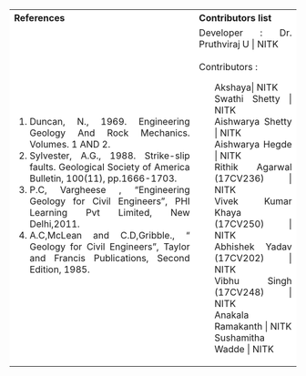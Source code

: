<table style="text-align:justify;">
  <tr style="background-color: white">    
    <th>References</th>
    <th>Contributors list</th>
  </tr>
  <tr style="background-color: white">    
    <td>
    <ol>
    <li>Duncan, N., 1969. Engineering Geology And Rock Mechanics. Volumes. 1 AND 2.</li>
    <li>Sylvester, A.G., 1988. Strike-slip faults. Geological Society of America Bulletin, 100(11), pp.1666-1703.  </li>
    <li>P.C, Vargheese , “Engineering Geology for Civil Engineers”, PHI Learning Pvt Limited, New Delhi,2011.</li>
    <li>A.C,McLean and C.D,Gribble., “ Geology for Civil Engineers”, Taylor and Francis Publications, Second Edition, 1985.</li>
    </ol>
   </td>
    <td>Developer : Dr. Pruthviraj U | NITK</br></br>
    Contributors :
    <ul style="list-style-type: none;">
    <li>Akshaya| NITK</li>
    <li>Swathi Shetty | NITK</li>
    <li>Aishwarya Shetty | NITK</li>
    <li>Aishwarya Hegde | NITK</li>
    <li>Rithik Agarwal (17CV236) | NITK</li>
    <li>Vivek Kumar Khaya (17CV250) | NITK</li>
    <li>Abhishek Yadav (17CV202) | NITK</li>
    <li>Vibhu Singh (17CV248) | NITK</li>
    <li>Anakala Ramakanth | NITK</li>
    <li>Sushamitha Wadde | NITK</li>
     </ul></td>
  </tr>
</table>
